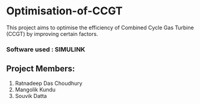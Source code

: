 # Optimisation-of-CCGT

This project aims to optimise the efficiency of Combined Cycle Gas Turbine (CCGT) by improving certain factors.

### Software used : SIMULINK

## Project Members:

1) Ratnadeep Das Choudhury
2) Mangolik Kundu
3) Souvik Datta
